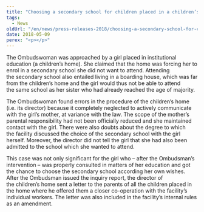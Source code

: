 ```yaml
---
title: "Choosing a secondary school for children placed in a children’s home"
tags:
  - News
oldUrl: "/en/news/press-releases-2018/choosing-a-secondary-school-for-children-placed-in-a-childrens-home/"
date: 2018-05-09
perex: "<p></p>"
---
```


<!-- imported from the old website -->

<p>The Ombudswoman was approached by a girl placed in institutional education (a children’s home). She claimed that the home was forcing her to enrol in a secondary school she did not want to attend. Attending the secondary school also entailed living in a boarding house, which was far from the children’s home and the girl would thus not be able to attend the same school as her sister who had already reached the age of majority.</p> <p>The Ombudswoman found errors in the procedure of the children’s home (i.e. its director) because it completely neglected to actively communicate with the girl’s mother, at variance with the law. The scope of the mother’s parental responsibility had not been officially reduced and she maintained contact with the girl. There were also doubts about the degree to which the facility discussed the choice of the secondary school with the girl herself. Moreover, the director did not tell the girl that she had also been admitted to the school which she wanted to attend.</p><p> This case was not only significant for the girl who – after the Ombudsman’s intervention – was properly consulted in matters of her education and got the chance to choose the secondary school according her own wishes. After the Ombudsman issued the inquiry report, the director of the children’s home sent a letter to the parents of all the children placed in the home where he offered them a closer co-operation with the facility’s individual workers. The letter was also included in the facility’s internal rules as an amendment.</p>
